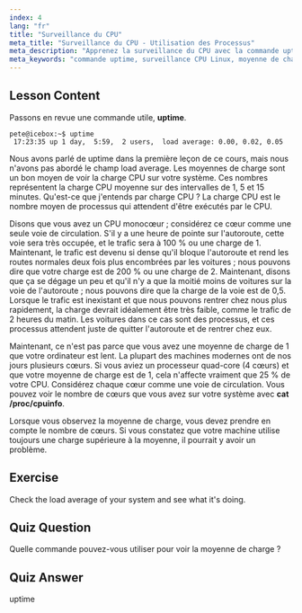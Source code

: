 ```yaml
---
index: 4
lang: "fr"
title: "Surveillance du CPU"
meta_title: "Surveillance du CPU - Utilisation des Processus"
meta_description: "Apprenez la surveillance du CPU avec la commande uptime. Comprenez la moyenne de charge, l'utilisation du CPU et comment interpréter les performances du système pour les débutants Linux."
meta_keywords: "commande uptime, surveillance CPU Linux, moyenne de charge, performances système, tutoriel Linux, guide du débutant"
---
```


## Lesson Content

Passons en revue une commande utile, **uptime**.

```
pete@icebox:~$ uptime
 17:23:35 up 1 day,  5:59,  2 users,  load average: 0.00, 0.02, 0.05
```

Nous avons parlé de uptime dans la première leçon de ce cours, mais nous n'avons pas abordé le champ load average. Les moyennes de charge sont un bon moyen de voir la charge CPU sur votre système. Ces nombres représentent la charge CPU moyenne sur des intervalles de 1, 5 et 15 minutes. Qu'est-ce que j'entends par charge CPU ? La charge CPU est le nombre moyen de processus qui attendent d'être exécutés par le CPU.

Disons que vous avez un CPU monocœur ; considérez ce cœur comme une seule voie de circulation. S'il y a une heure de pointe sur l'autoroute, cette voie sera très occupée, et le trafic sera à 100 % ou une charge de 1. Maintenant, le trafic est devenu si dense qu'il bloque l'autoroute et rend les routes normales deux fois plus encombrées par les voitures ; nous pouvons dire que votre charge est de 200 % ou une charge de 2. Maintenant, disons que ça se dégage un peu et qu'il n'y a que la moitié moins de voitures sur la voie de l'autoroute ; nous pouvons dire que la charge de la voie est de 0,5. Lorsque le trafic est inexistant et que nous pouvons rentrer chez nous plus rapidement, la charge devrait idéalement être très faible, comme le trafic de 2 heures du matin. Les voitures dans ce cas sont des processus, et ces processus attendent juste de quitter l'autoroute et de rentrer chez eux.

Maintenant, ce n'est pas parce que vous avez une moyenne de charge de 1 que votre ordinateur est lent. La plupart des machines modernes ont de nos jours plusieurs cœurs. Si vous aviez un processeur quad-core (4 cœurs) et que votre moyenne de charge est de 1, cela n'affecte vraiment que 25 % de votre CPU. Considérez chaque cœur comme une voie de circulation. Vous pouvez voir le nombre de cœurs que vous avez sur votre système avec **cat /proc/cpuinfo**.

Lorsque vous observez la moyenne de charge, vous devez prendre en compte le nombre de cœurs. Si vous constatez que votre machine utilise toujours une charge supérieure à la moyenne, il pourrait y avoir un problème.

## Exercise

Check the load average of your system and see what it's doing.

## Quiz Question

Quelle commande pouvez-vous utiliser pour voir la moyenne de charge ?

## Quiz Answer

uptime
